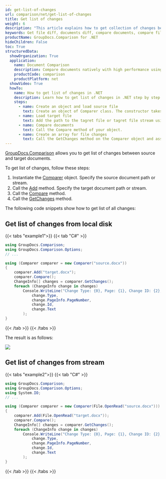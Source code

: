 ```yaml
---
id: get-list-of-changes
url: comparison/net/get-list-of-changes
title: Get list of changes
weight: 6
description: "This article explains how to get collection of changes between compared documents when using GroupDocs.Comparison for .NET."
keywords: Get file diff, documents diff, compare documents, compare files
productName: GroupDocs.Comparison for .NET
hideChildren: False
toc: True
structuredData:
  showOrganization: True
  application:
    name: Document Comparison
    description: Compare documents natively with high performance using C# language and GroupDocs.Comparison for .NET
    productCode: comparison
    productPlatform: net
  showVideo: True
  howTo:
    name: How to get list of changes in .NET
    description: Learn how to get list of changes in .NET step by step
    steps:
      - name: Create an object and load source file
        text: Create an object of Comparer class. The constructor takes the source file path or source file stream parameter. You may specify absolute or relative file path as per your requirements.
      - name: Load target file
        text: Add the path to the tagret file or tagret file stream using the Add method.
      - name: Compare documents
        text: Call the Compare method of your object.
      - name: Create an array for file changes
        text: Call the GetChanges method on the Comparer object and assign the result to an array of type ChangeInfo.
---
```


[GroupDocs.Comparison](https://products.groupdocs.com/comparison/net) allows you to get  list of changes between source and target documents.

To get list of changes, follow these steps:

1.  Instantiate the [Comparer](https://reference.groupdocs.com/net/comparison/groupdocs.comparison/comparer) object. Specify the source document path or stream.
2.  Call the [Add](https://reference.groupdocs.com/net/comparison/groupdocs.comparison/comparer/methods/add/index) method. Specify the target document path or stream.
3.  Call the [Compare](https://reference.groupdocs.com/net/comparison/groupdocs.comparison/comparer/methods/compare) method.
4.  Call the [GetChanges](https://reference.groupdocs.com/net/comparison/groupdocs.comparison/comparer/methods/getchanges) method.

The following code snippets show how to get list of all changes:

## Get list of changes from local disk

{{< tabs "example1">}}
{{< tab "C#" >}}
```csharp
using GroupDocs.Comparison;
using GroupDocs.Comparison.Options;
// ...

using (Comparer comparer = new Comparer("source.docx"))
{
    comparer.Add("target.docx");
    comparer.Compare();
    ChangeInfo[] changes = comparer.GetChanges();
    foreach (ChangeInfo change in changes)
        Console.WriteLine("Change Type: {0}, Page: {1}, Change ID: {2}, Text: {3}", 
            change.Type, 
            change.PageInfo.PageNumber, 
            change.Id, 
            change.Text
        );
}
```
{{< /tab >}}
{{< /tabs >}}

The result is as follows:

![](/comparison/net/images/get-changes-list.png)

## Get list of changes from stream

{{< tabs "example2">}}
{{< tab "C#" >}}
```csharp
using GroupDocs.Comparison;
using GroupDocs.Comparison.Options;
using System.IO;
// ...

using (Comparer comparer = new Comparer(File.OpenRead("source.docx")))
{
    comparer.Add(File.OpenRead("target.docx"));
    comparer.Compare();
    ChangeInfo[] changes = comparer.GetChanges();
    foreach (ChangeInfo change in changes)
        Console.WriteLine("Change Type: {0}, Page: {1}, Change ID: {2}, Text: {3}", 
            change.Type, 
            change.PageInfo.PageNumber, 
            change.Id, 
            change.Text
        );
}
```
{{< /tab >}}
{{< /tabs >}}
